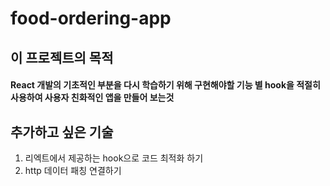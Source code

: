 # food-ordering-app

## 이 프로젝트의 목적

#### React 개발의 기초적인 부분을 다시 학습하기 위해 구현해야할 기능 별 hook을 적절히 사용하여 사용자 친화적인 앱을 만들어 보는것

## 추가하고 싶은 기술

1. 리엑트에서 제공하는 hook으로 코드 최적화 하기
2. http 데이터 패칭 연결하기 
